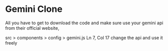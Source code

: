 # Gemini Clone

All you have to get to download the code and make sure use your gemini api from their official website,


src > components > config > gemini.js Ln 7, Col 17 change the api and use it freely 
